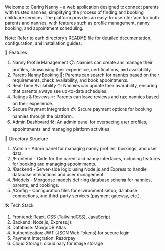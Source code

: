 Welcome to Caring Nanny – a web application designed to connect parents with trusted nannies, simplifying the process of finding and booking childcare services. The platform provides an easy-to-use interface for both parents and nannies, with features such as profile management, nanny booking, and appointment scheduling.

Note: Refer to each directory’s README file for detailed documentation, configuration, and installation guides.

🌟 Features
1. Nanny Profile Management 📋: Nannies can create and manage their profiles, showcasing their experience, certifications, and availability.
2. Parent-Nanny Booking 📅: Parents can search for nannies based on their requirements, check availability, and book appointments.
3. Real-Time Availability ⏰: Nannies can update their availability, ensuring that parents always see up-to-date schedules.
4. Ratings & Reviews ⭐: Parents can leave reviews and rate nannies based on their experience.
5. Secure Payment Integration 💳: Secure payment options for booking nannies through the platform.
6. Admin Dashboard 🛠️: An admin panel for overseeing user profiles, appointments, and managing platform activities.
   
📂 Directory Structure
1. /Admin - Admin panel for managing nanny profiles, bookings, and user data.
2. /Frontend - Code for the parent and nanny interfaces, including features for booking and managing appointments.
3. /Backend - Server-side logic using Node.js and Express to handle database interactions and user management.
4. /Models - Mongoose models defining database schema for nannies, parents, and bookings.
5. /Config - Configuration files for environment setup, database connections, and third-party services (payment gateway, etc.).

🛠️ Tech Stack
1. Frontend: React, CSS (TailwindCSS), JavaScript
2. Backend: Node.js, Express.js
3. Database: MongoDB Atlas
4. Authentication: JWT (JSON Web Tokens) for secure login
5. Payment Integration: Razorpay 
6. Cloud Storage: cloudinary for image storage
